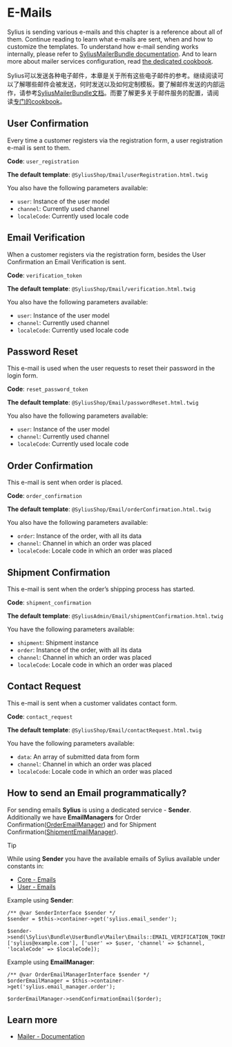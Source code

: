 # E-Mails

Sylius is sending various e-mails and this chapter is a reference about all of them. Continue reading to learn what e-mails are sent, when and how to customize the templates. To understand how e-mail sending works internally, please refer to [SyliusMailerBundle documentation](https://github.com/Sylius/SyliusMailerBundle/blob/master/docs/index.md). And to learn more about mailer services configuration, read [the dedicated cookbook](https://docs.sylius.com/en/1.12/cookbook/emails/mailer.html).

Sylius可以发送各种电子邮件，本章是关于所有这些电子邮件的参考。继续阅读可以了解哪些邮件会被发送，何时发送以及如何定制模板。要了解邮件发送的内部运作，请参考[SyliusMailerBundle文档](https://github.com/Sylius/SyliusMailerBundle/blob/master/docs/index.md)。而要了解更多关于邮件服务的配置，请阅读[专门的cookbook](https://docs.sylius.com/en/1.12/cookbook/emails/mailer.html)。



## User Confirmation

Every time a customer registers via the registration form, a user registration e-mail is sent to them.

**Code**: `user_registration`

**The default template**: `@SyliusShop/Email/userRegistration.html.twig`

You also have the following parameters available:

- `user`: Instance of the user model
- `channel`: Currently used channel
- `localeCode`: Currently used locale code



## Email Verification

When a customer registers via the registration form, besides the User Confirmation an Email Verification is sent.

**Code**: `verification_token`

**The default template**: `@SyliusShop/Email/verification.html.twig`

You also have the following parameters available:

- `user`: Instance of the user model
- `channel`: Currently used channel
- `localeCode`: Currently used locale code



## Password Reset

This e-mail is used when the user requests to reset their password in the login form.

**Code**: `reset_password_token`

**The default template**: `@SyliusShop/Email/passwordReset.html.twig`

You also have the following parameters available:

- `user`: Instance of the user model
- `channel`: Currently used channel
- `localeCode`: Currently used locale code



## Order Confirmation

This e-mail is sent when order is placed.

**Code**: `order_confirmation`

**The default template**: `@SyliusShop/Email/orderConfirmation.html.twig`

You also have the following parameters available:

- `order`: Instance of the order, with all its data
- `channel`: Channel in which an order was placed
- `localeCode`: Locale code in which an order was placed



## Shipment Confirmation

This e-mail is sent when the order’s shipping process has started.

**Code**: `shipment_confirmation`

**The default template**: `@SyliusAdmin/Email/shipmentConfirmation.html.twig`

You have the following parameters available:

- `shipment`: Shipment instance
- `order`: Instance of the order, with all its data
- `channel`: Channel in which an order was placed
- `localeCode`: Locale code in which an order was placed



## Contact Request

This e-mail is sent when a customer validates contact form.

**Code**: `contact_request`

**The default template**: `@SyliusShop/Email/contactRequest.html.twig`

You have the following parameters available:

- `data`: An array of submitted data from form
- `channel`: Channel in which an order was placed
- `localeCode`: Locale code in which an order was placed



## How to send an Email programmatically?

For sending emails **Sylius** is using a dedicated service - **Sender**. Additionally we have **EmailManagers** for Order Confirmation([OrderEmailManager](https://github.com/Sylius/Sylius/blob/master/src/Sylius/Bundle/ShopBundle/EmailManager/OrderEmailManager.php)) and for Shipment Confirmation([ShipmentEmailManager](https://github.com/Sylius/Sylius/blob/master/src/Sylius/Bundle/AdminBundle/EmailManager/ShipmentEmailManager.php)).

Tip

While using **Sender** you have the available emails of Sylius available under constants in:

- [Core - Emails](https://github.com/Sylius/Sylius/blob/master/src/Sylius/Bundle/CoreBundle/Mailer/Emails.php)
- [User - Emails](https://github.com/Sylius/Sylius/blob/master/src/Sylius/Bundle/UserBundle/Mailer/Emails.php)

Example using **Sender**:

```
/** @var SenderInterface $sender */
$sender = $this->container->get('sylius.email_sender');

$sender->send(\Sylius\Bundle\UserBundle\Mailer\Emails::EMAIL_VERIFICATION_TOKEN, ['sylius@example.com'], ['user' => $user, 'channel' => $channel, 'localeCode' => $localeCode]);
```



Example using **EmailManager**:

```
/** @var OrderEmailManagerInterface $sender */
$orderEmailManager = $this->container->get('sylius.email_manager.order');

$orderEmailManager->sendConfirmationEmail($order);
```



## Learn more

- [Mailer - Documentation](https://github.com/Sylius/SyliusMailerBundle/blob/master/docs/index.md)